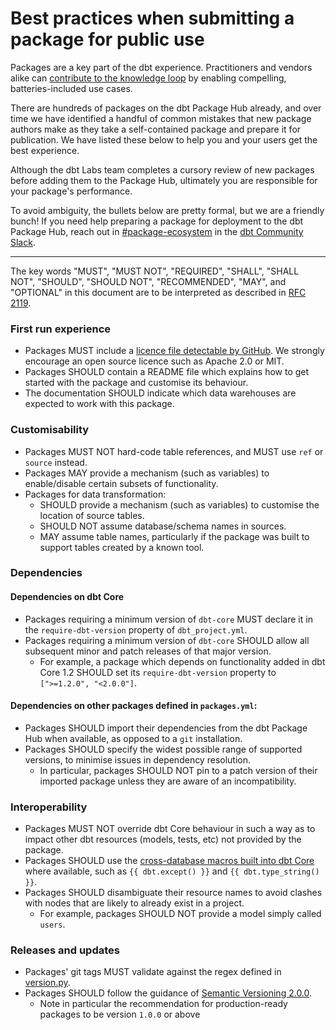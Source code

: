 # Best practices when submitting a package for public use

Packages are a key part of the dbt experience. Practitioners and vendors alike can [contribute to the knowledge loop](https://github.com/dbt-labs/corp/blob/main/values.md#we-contribute-to-the-knowledge-loop) by enabling compelling, batteries-included use cases.

There are hundreds of packages on the dbt Package Hub already, and over time we have identified a handful of common mistakes that new package authors make as they take a self-contained package and prepare it for publication. We have listed these below to help you and your users get the best experience.

Although the dbt Labs team completes a cursory review of new packages before adding them to the Package Hub, ultimately you are responsible for your package's performance.

To avoid ambiguity, the bullets below are pretty formal, but we are a friendly bunch! If you need help preparing a package for deployment to the dbt Package Hub, reach out in [#package-ecosystem](https://getdbt.slack.com/archives/CU4MRJ7QB/) in the [dbt Community Slack](https://getdbt.com/community).

---

The key words "MUST", "MUST NOT", "REQUIRED", "SHALL", "SHALL NOT", "SHOULD", "SHOULD NOT", "RECOMMENDED",  "MAY", and "OPTIONAL" in this document are to be interpreted as described in [RFC 2119](https://datatracker.ietf.org/doc/html/rfc2119).

### First run experience
- Packages MUST include a [licence file detectable by GitHub](https://docs.github.com/en/communities/setting-up-your-project-for-healthy-contributions/adding-a-license-to-a-repository). We strongly encourage an open source licence such as Apache 2.0 or MIT.
- Packages SHOULD contain a README file which explains how to get started with the package and customise its behaviour.
- The documentation SHOULD indicate which data warehouses are expected to work with this package.

### Customisability 
- Packages MUST NOT hard-code table references, and MUST use `ref` or `source` instead.
- Packages MAY provide a mechanism (such as variables) to enable/disable certain subsets of functionality.
- Packages for data transformation:
    - SHOULD provide a mechanism (such as variables) to customise the location of source tables.
    - SHOULD NOT assume database/schema names in sources. 
    - MAY assume table names, particularly if the package was built to support tables created by a known tool.

### Dependencies
#### Dependencies on dbt Core
- Packages requiring a minimum version of `dbt-core` MUST declare it in the `require-dbt-version` property of `dbt_project.yml`.
- Packages requiring a minimum version of `dbt-core` SHOULD allow all subsequent minor and patch releases of that major version. 
    - For example, a package which depends on functionality added in dbt Core 1.2 SHOULD set its `require-dbt-version` property to `[">=1.2.0", "<2.0.0"]`.
#### Dependencies on other packages defined in `packages.yml`:
- Packages SHOULD import their dependencies from the dbt Package Hub when available, as opposed to a `git` installation.
- Packages SHOULD specify the widest possible range of supported versions, to minimise issues in dependency resolution. 
    - In particular, packages SHOULD NOT pin to a patch version of their imported package unless they are aware of an incompatibility.
### Interoperability
- Packages MUST NOT override dbt Core behaviour in such a way as to impact other dbt resources (models, tests, etc) not provided by the package.
- Packages SHOULD use the [cross-database macros built into dbt Core](https://docs.getdbt.com/reference/dbt-jinja-functions/cross-database-macros) where available, such as `{{ dbt.except() }}` and `{{ dbt.type_string() }}`.
- Packages SHOULD disambiguate their resource names to avoid clashes with nodes that are likely to already exist in a project. 
    - For example, packages SHOULD NOT provide a model simply called `users`.

### Releases and updates
- Packages' git tags MUST validate against the regex defined in [version.py](/hubcap/version.py).
- Packages SHOULD follow the guidance of [Semantic Versioning 2.0.0](https://semver.org/spec/v2.0.0.html).
    - Note in particular the recommendation for production-ready packages to be version `1.0.0` or above
